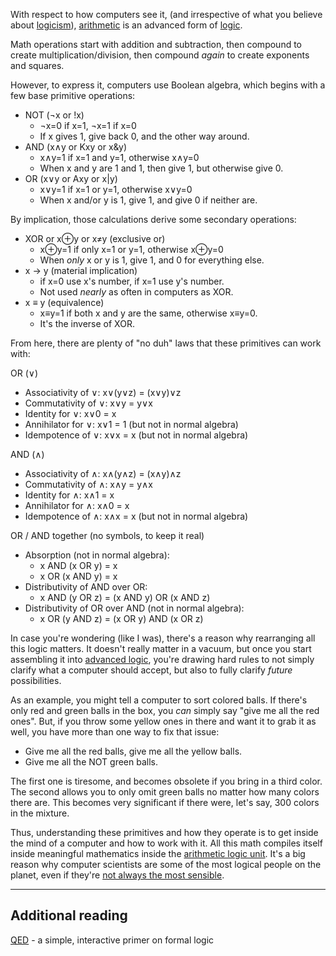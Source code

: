 
With respect to how computers see it, (and irrespective of what you believe about [logicism](glossary-philosophy.md)), [arithmetic](math.md) is an advanced form of [logic](logic.md).

Math operations start with addition and subtraction, then compound to create multiplication/division, then compound *again* to create exponents and squares.

However, to express it, computers use Boolean algebra, which begins with a few base primitive operations:

- NOT (¬x or !x)
  - ¬x=0 if x=1, ¬x=1 if x=0
  - If x gives 1, give back 0, and the other way around.
- AND (x∧y or Kxy or x&y)
  - x∧y=1 if x=1 and y=1, otherwise x∧y=0
  - When x and y are 1 and 1, then give 1, but otherwise give 0.
- OR (x∨y or Axy or x|y)
  - x∨y=1 if x=1 or y=1, otherwise x∨y=0
  - When x and/or y is 1, give 1, and give 0 if neither are.

By implication, those calculations derive some secondary operations:

- XOR or x⊕y or x≠y (exclusive or)
  - x⊕y=1 if only x=1 or y=1, otherwise x⊕y=0
  - When *only* x or y is 1, give 1, and 0 for everything else.
- x → y (material implication)
  - if x=0 use x's number, if x=1 use y's number.
  - Not used *nearly* as often in computers as XOR.
- x ≡ y (equivalence)
  - x≡y=1 if both x and y are the same, otherwise x≡y=0.
  - It's the inverse of XOR.

From here, there are plenty of "no duh" laws that these primitives can work with:

OR (∨)

- Associativity of ∨: x∨(y∨z) = (x∨y)∨z
- Commutativity of ∨: x∨y = y∨x
- Identity for ∨: x∨0 = x
- Annihilator for ∨: x∨1 = 1 (but not in normal algebra)
- Idempotence of ∨: x∨x = x (but not in normal algebra)

AND (∧)

- Associativity of ∧: x∧(y∧z) = (x∧y)∧z
- Commutativity of ∧: x∧y = y∧x
- Identity for ∧: x∧1 = x
- Annihilator for ∧: x∧0 = x
- Idempotence of ∧: x∧x = x (but not in normal algebra)

OR / AND together (no symbols, to keep it real)

- Absorption (not in normal algebra):
  - x AND (x OR y) = x
  - x OR (x AND y) = x
- Distributivity of AND over OR:
  - x AND (y OR z) = (x AND y) OR (x AND z)
- Distributivity of OR over AND (not in normal algebra):
  - x OR (y AND z) = (x OR y) AND (x OR z)

In case you're wondering (like I was), there's a reason why rearranging all this logic matters. It doesn't really matter in a vacuum, but once you start assembling it into [advanced logic](computers-alu.md), you're drawing hard rules to not simply clarify what a computer should accept, but also to fully clarify *future* possibilities.

As an example, you might tell a computer to sort colored balls. If there's only red and green balls in the box, you *can* simply say "give me all the red ones". But, if you throw some yellow ones in there and want it to grab it as well, you have more than one way to fix that issue:

- Give me all the red balls, give me all the yellow balls.
- Give me all the NOT green balls.

The first one is tiresome, and becomes obsolete if you bring in a third color. The second allows you to only omit green balls no matter how many colors there are. This becomes very significant if there were, let's say, 300 colors in the mixture.

Thus, understanding these primitives and how they operate is to get inside the mind of a computer and how to work with it. All this math compiles itself inside meaningful mathematics inside the [arithmetic logic unit](computers-alu.md). It's a big reason why computer scientists are some of the most logical people on the planet, even if they're [not always the most sensible](trends.md).

* * * * *

## Additional reading

[QED](https://teorth.github.io/QED/) - a simple, interactive primer on formal logic
